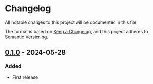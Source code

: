 # Changelog

All notable changes to this project will be documented in this file.

The format is based on [Keep a Changelog](https://keepachangelog.com/en/1.1.0/),
and this project adheres to [Semantic Versioning](https://semver.org/spec/v2.0.0.html).

## [0.1.0] - 2024-05-28

### Added

- First release!

[0.1.0]: https://github.com/infra-blocks/rs-changelog/releases/tag/v0.1.0
